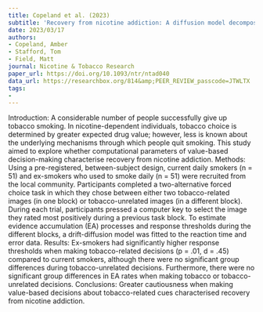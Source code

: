 ```yaml
---
title: Copeland et al. (2023)
subtitle: 'Recovery from nicotine addiction: A diffusion model decomposition of value-based decision-making in current smokers and ex-smokers'
date: 2023/03/17
authors:
- Copeland, Amber
- Stafford, Tom
- Field, Matt
journal: Nicotine & Tobacco Research
paper_url: https://doi.org/10.1093/ntr/ntad040
data_url: https://researchbox.org/814&amp;PEER_REVIEW_passcode=JTWLTX
tags:
-
---
```


Introduction: A considerable number of people successfully give up tobacco smoking. In nicotine-dependent individuals, tobacco choice is determined by greater expected drug value; however, less is known about the underlying mechanisms through which people quit smoking. This study aimed to explore whether computational parameters of value-based decision-making characterise recovery from nicotine addiction. Methods: Using a pre-registered, between-subject design, current daily smokers (n = 51) and ex-smokers who used to smoke daily (n = 51) were recruited from the local community. Participants completed a two-alternative forced choice task in which they chose between either two tobacco-related images (in one block) or tobacco-unrelated images (in a different block). During each trial, participants pressed a computer key to select the image they rated most positively during a previous task block. To estimate evidence accumulation (EA) processes and response thresholds during the different blocks, a drift-diffusion model was fitted to the reaction time and error data. Results: Ex-smokers had significantly higher response thresholds when making tobacco-related decisions (p = .01, d = .45) compared to current smokers, although there were no significant group differences during tobacco-unrelated decisions. Furthermore, there were no significant group differences in EA rates when making tobacco or tobacco-unrelated decisions. Conclusions: Greater cautiousness when making value-based decisions about tobacco-related cues characterised recovery from nicotine addiction.
